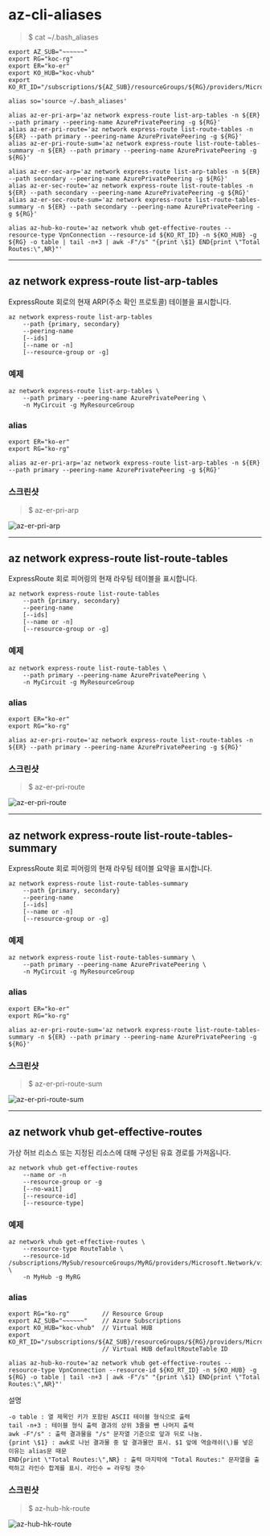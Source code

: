 # az-cli-aliases

> $ cat ~/.bash_aliases
```
export AZ_SUB="~~~~~~"
export RG="koc-rg"
export ER="ko-er"
export KO_HUB="koc-vhub"
export KO_RT_ID="/subscriptions/${AZ_SUB}/resourceGroups/${RG}/providers/Microsoft.Network/virtualHubs/${HUB_KO}/hubRouteTables/defaultRouteTable"

alias so='source ~/.bash_aliases'

alias az-er-pri-arp='az network express-route list-arp-tables -n ${ER} --path primary --peering-name AzurePrivatePeering -g ${RG}'
alias az-er-pri-route='az network express-route list-route-tables -n ${ER} --path primary --peering-name AzurePrivatePeering -g ${RG}'
alias az-er-pri-route-sum='az network express-route list-route-tables-summary -n ${ER} --path primary --peering-name AzurePrivatePeering -g ${RG}'

alias az-er-sec-arp='az network express-route list-arp-tables -n ${ER} --path secondary --peering-name AzurePrivatePeering -g ${RG}'
alias az-er-sec-route='az network express-route list-route-tables -n ${ER} --path secondary --peering-name AzurePrivatePeering -g ${RG}'
alias az-er-sec-route-sum='az network express-route list-route-tables-summary -n ${ER} --path secondary --peering-name AzurePrivatePeering -g ${RG}'

alias az-hub-ko-route='az network vhub get-effective-routes --resource-type VpnConnection --resource-id ${KO_RT_ID} -n ${KO_HUB} -g ${RG} -o table | tail -n+3 | awk -F"/s" "{print \$1} END{print \"Total Routes:\",NR}"'
```

---
## az network express-route list-arp-tables
ExpressRoute 회로의 현재 ARP(주소 확인 프로토콜) 테이블을 표시합니다.
```
az network express-route list-arp-tables
    --path {primary, secondary}
    --peering-name
    [--ids]
    [--name or -n]
    [--resource-group or -g]
```

### 예제
```
az network express-route list-arp-tables \
    --path primary --peering-name AzurePrivatePeering \
    -n MyCircuit -g MyResourceGroup
```

### alias
```
export ER="ko-er"
export RG="ko-rg"

alias az-er-pri-arp='az network express-route list-arp-tables -n ${ER} --path primary --peering-name AzurePrivatePeering -g ${RG}'
```
### 스크린샷
> $ az-er-pri-arp

![az-er-pri-arp](./az-er-pri-arp.png "az-er-pri-arp")

---
## az network express-route list-route-tables
ExpressRoute 회로 피어링의 현재 라우팅 테이블을 표시합니다.
```
az network express-route list-route-tables
    --path {primary, secondary}
    --peering-name
    [--ids]
    [--name or -n]
    [--resource-group or -g]
```

### 예제
```
az network express-route list-route-tables \
    --path primary --peering-name AzurePrivatePeering \
    -n MyCircuit -g MyResourceGroup
```

### alias
```
export ER="ko-er"
export RG="ko-rg"

alias az-er-pri-route='az network express-route list-route-tables -n ${ER} --path primary --peering-name AzurePrivatePeering -g ${RG}'
```
### 스크린샷
> $ az-er-pri-route

![az-er-pri-route](./az-er-pri-route.png "az-er-pri-route")

---
## az network express-route list-route-tables-summary
ExpressRoute 회로 피어링의 현재 라우팅 테이블 요약을 표시합니다.
```
az network express-route list-route-tables-summary
    --path {primary, secondary}
    --peering-name
    [--ids]
    [--name or -n]
    [--resource-group or -g]
```

### 예제
```
az network express-route list-route-tables-summary \
    --path primary --peering-name AzurePrivatePeering \
    -n MyCircuit -g MyResourceGroup
```

### alias
```
export ER="ko-er"
export RG="ko-rg"

alias az-er-pri-route-sum='az network express-route list-route-tables-summary -n ${ER} --path primary --peering-name AzurePrivatePeering -g ${RG}'
```
### 스크린샷
> $ az-er-pri-route-sum

![az-er-pri-route-sum](./az-er-pri-route-sum.png "az-er-pri-route-sum")

---
## az network vhub get-effective-routes
가상 허브 리소스 또는 지정된 리소스에 대해 구성된 유효 경로를 가져옵니다.
```
az network vhub get-effective-routes 
    --name or -n
    --resource-group or -g
    [--no-wait]
    [--resource-id]
    [--resource-type]
```

### 예제
```
az network vhub get-effective-routes \
    --resource-type RouteTable \
    --resource-id /subscriptions/MySub/resourceGroups/MyRG/providers/Microsoft.Network/virtualHubs/MyHub/hubRouteTables/MyRouteTable \
    -n MyHub -g MyRG
```

### alias
```
export RG="ko-rg"         // Resource Group
export AZ_SUB="~~~~~~"    // Azure Subscriptions
export KO_HUB="koc-vhub"  // Virtual HUB
export KO_RT_ID="/subscriptions/${AZ_SUB}/resourceGroups/${RG}/providers/Microsoft.Network/virtualHubs/${HUB_KO}/hubRouteTables/defaultRouteTable"
                          // Virtual HUB defaultRouteTable ID

alias az-hub-ko-route='az network vhub get-effective-routes --resource-type VpnConnection --resource-id ${KO_RT_ID} -n ${KO_HUB} -g ${RG} -o table | tail -n+3 | awk -F"/s" "{print \$1} END{print \"Total Routes:\",NR}"'
```
설명
```
-o table : 열 제목인 키가 포함된 ASCII 테이블 형식으로 출력
tail -n+3 : 테이블 형식 출력 결과의 상위 3줄을 뺀 나머지 출력
awk -F"/s" : 출력 결과물을 "/s" 문자열 기준으로 앞과 뒤로 나눔.
{print \$1} : awk로 나뉜 결과물 중 앞 결과물만 표시. $1 앞에 역슬래쉬(\)를 넣은 이유는 alias문 때문
END{print \"Total Routes:\",NR} : 출력 마지막에 "Total Routes:" 문자열을 출력하고 라인수 합계를 표시. 라인수 = 라우팅 갯수
```
### 스크린샷
> $ az-hub-hk-route

![az-hub-hk-route](./az-hub-hk-route.png "az-hub-hk-route")
